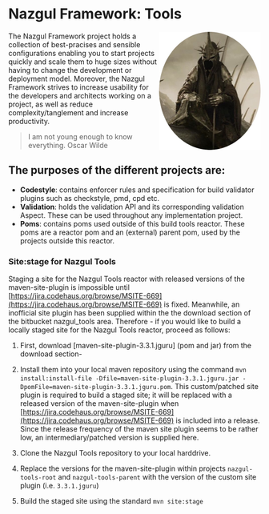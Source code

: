 # Nazgul Framework: Tools

<img src="src/site/resources/images/nazgul.jpg" style="float:right" width="203" height="236"/> The Nazgul Framework
project holds a collection of best-pracises and sensible configurations enabling you to start projects quickly and
scale them to huge sizes without having to change the development or deployment model. Moreover,
the Nazgul Framework strives to increase usability for the developers and architects working on a project,
as well as reduce complexity/tanglement and increase productivity.

> I am not young enough to know everything.
>  Oscar Wilde

## The purposes of the different projects are:

* **Codestyle**: contains enforcer rules and specification for build validator plugins such as
  checkstyle, pmd, cpd etc. 
* **Validation**: holds the validation API and its corresponding validation Aspect.
  These can be used throughout any implementation project.
* **Poms**: contains poms used outside of this build tools reactor.
  These poms are a reactor pom and an (external) parent pom, used by the projects outside this reactor.

### Site:stage for Nazgul Tools

Staging a site for the Nazgul Tools reactor with released versions of the maven-site-plugin is impossible until
[https://jira.codehaus.org/browse/MSITE-669](https://jira.codehaus.org/browse/MSITE-669)
is fixed. Meanwhile, an inofficial site plugin has been supplied within the the download section of the bitbucket
nazgul_tools area. Therefore - if you would like to build a locally staged site for the Nazgul Tools reactor,
proceed as follows:

1. First, download [maven-site-plugin-3.3.1.jguru] (pom and jar) from the download section-

2. Install them into your local maven repository using the command
   `mvn install:install-file -Dfile=maven-site-plugin-3.3.1.jguru.jar -DpomFile=maven-site-plugin-3.3.1.jguru.pom`.
   This custom/patched site plugin is required to build a staged site; it will be replaced with a released version of
   the maven-site-plugin when [https://jira.codehaus.org/browse/MSITE-669](https://jira.codehaus.org/browse/MSITE-669)
   is included into a release. Since the release frequency of the maven site plugin seems to be rather low,
   an intermediary/patched version is supplied here.

3. Clone the Nazgul Tools repository to your local harddrive.

4. Replace the versions for the maven-site-plugin within projects `nazgul-tools-root` and `nazgul-tools-parent` with
   the version of the custom site plugin (i.e. `3.3.1.jguru`)

5. Build the staged site using the standard `mvn site:stage`